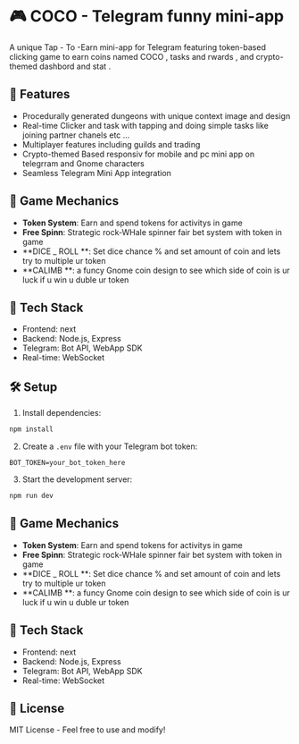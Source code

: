 # 🎮 COCO - Telegram funny mini-app 

A unique Tap - To -Earn  mini-app for Telegram featuring token-based clicking game to earn coins named COCO , tasks and rwards , and crypto-themed dashbord and stat .

## 🚀 Features

- Procedurally generated dungeons with unique context  image and design 
- Real-time Clicker and task with tapping and doing simple tasks like joining partner chanels etc ... 
- Multiplayer features including guilds and trading
- Crypto-themed  Based responsiv for mobile and pc  mini app on telegrram  and Gnome  characters
- Seamless Telegram Mini App integration


## 🎯 Game Mechanics

- **Token System**: Earn and spend tokens for activitys in game 
- **Free Spinn**: Strategic rock-WHale spinner fair bet  system with token in game 
- **DICE _ ROLL **: Set  dice chance  %  and  set amount of coin and lets try to multiple ur token
- **CALIMB **: a funcy Gnome coin design  to see which side of coin is ur luck if u win u duble ur token

## 🔧 Tech Stack

- Frontend: next
- Backend: Node.js, Express
- Telegram: Bot API, WebApp SDK
- Real-time: WebSocket


## 🛠️ Setup

1. Install dependencies:
```bash
npm install
```

2. Create a `.env` file with your Telegram bot token:
```
BOT_TOKEN=your_bot_token_here
```

3. Start the development server:
```bash
npm run dev
```

## 🎯 Game Mechanics

- **Token System**: Earn and spend tokens for activitys in game 
- **Free Spinn**: Strategic rock-WHale spinner fair bet  system with token in game 
- **DICE _ ROLL **: Set  dice chance  %  and  set amount of coin and lets try to multiple ur token
- **CALIMB **: a funcy Gnome coin design  to see which side of coin is ur luck if u win u duble ur token

## 🔧 Tech Stack

- Frontend: next
- Backend: Node.js, Express
- Telegram: Bot API, WebApp SDK
- Real-time: WebSocket

## 📝 License

MIT License - Feel free to use and modify!